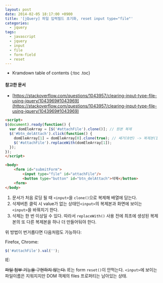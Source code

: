 ```yaml
---
layout: post
date: 2014-02-05 18:17:00 +0900
title: '[jQuery] 파일 입력필드 초기화, reset input type="file"'
categories:
  - jquery
tags:
  - javascript
  - jquery
  - input
  - file
  - form-field
  - reset
---
```


* Kramdown table of contents
{:toc .toc}

#### 참고한 문서

- [https://stackoverflow.com/questions/1043957/clearing-input-type-file-using-jquery/1043969#1043969](https://stackoverflow.com/questions/1043957/clearing-input-type-file-using-jquery/1043969#1043969)

```html
<script>
$(document).ready(function() {
  var domEleArray = [$('#attachFile').clone()]; // 원본 복제
  $('#btn_delAttach').click(function() {
    domEleArray[1] = domEleArray[0].clone(true); // 쌔거(0번) -> 복제본(1번)
    $('#attachFile').replaceWith(domEleArray[1]);
  });
});
</script>

<body>
    <form id="submitForm">
        <input type="file" id="attachFile"/>
        <button type="button" id="btn_delAttach">삭제</button>
    <form>
</body>
```

1. 문서가 처음 로딩 될 때 `<input>`을 `clone()`으로 복제해 배열에 담는다.
1. 삭제버튼 클릭 시 value가 없는 상태인`<input>`의 복제본과 화면에 보이는 `<input>`을 바꿔치기 한다.
1. 삭제는 한 번 이상일 수 있다. 따라서 `replaceWith()` 사용 전에 최초에 생성된 복제본의 또 다른 복제본을 하나 더 만들어둬야 한다.


위 방법이 번거롭다면 다음처럼도 가능하다:

Firefox, Chrome:

```js
$('#attachFile').val('');
```

IE:

~~파일 첨부 기능을 구현하지 않는다.~~ IE는 form `reset()`이 안먹는다. `<input>`에 보이는 파일이름은 지워지지만 DOM 객체의 files 프로퍼티는 남아있는 상태.
